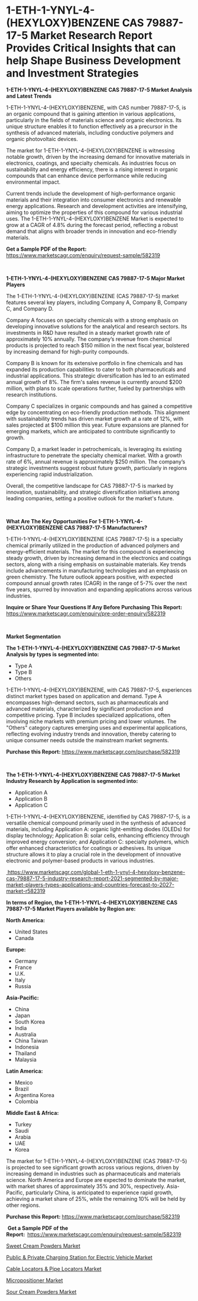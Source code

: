 <p><h1>1-ETH-1-YNYL-4-(HEXYLOXY)BENZENE CAS 79887-17-5 Market Research Report Provides Critical Insights that can help Shape Business Development and Investment Strategies</h1></p><p><strong>1-ETH-1-YNYL-4-(HEXYLOXY)BENZENE CAS 79887-17-5 Market Analysis and Latest Trends</strong></p>
<p><p>1-ETH-1-YNYL-4-(HEXYLOXY)BENZENE, with CAS number 79887-17-5, is an organic compound that is gaining attention in various applications, particularly in the fields of materials science and organic electronics. Its unique structure enables it to function effectively as a precursor in the synthesis of advanced materials, including conductive polymers and organic photovoltaic devices.</p><p>The market for 1-ETH-1-YNYL-4-(HEXYLOXY)BENZENE is witnessing notable growth, driven by the increasing demand for innovative materials in electronics, coatings, and specialty chemicals. As industries focus on sustainability and energy efficiency, there is a rising interest in organic compounds that can enhance device performance while reducing environmental impact.</p><p>Current trends include the development of high-performance organic materials and their integration into consumer electronics and renewable energy applications. Research and development activities are intensifying, aiming to optimize the properties of this compound for various industrial uses. The 1-ETH-1-YNYL-4-(HEXYLOXY)BENZENE Market is expected to grow at a CAGR of 4.8% during the forecast period, reflecting a robust demand that aligns with broader trends in innovation and eco-friendly materials.</p></p>
<p><strong>Get a Sample PDF of the Report:&nbsp;</strong> <a href="https://www.marketscagr.com/enquiry/request-sample/582319?utm_campaign=1550&utm_medium=2&utm_source=Github&utm_content=ia&utm_term=12102024&utm_id=1-eth-1-ynyl-4-hexyloxybenzene-cas-79887-17-5">https://www.marketscagr.com/enquiry/request-sample/582319</a></p>
<p>&nbsp;</p>
<p><strong>1-ETH-1-YNYL-4-(HEXYLOXY)BENZENE CAS 79887-17-5 Major Market Players</strong></p>
<p><p>The 1-ETH-1-YNYL-4-(HEXYLOXY)BENZENE (CAS 79887-17-5) market features several key players, including Company A, Company B, Company C, and Company D. </p><p>Company A focuses on specialty chemicals with a strong emphasis on developing innovative solutions for the analytical and research sectors. Its investments in R&D have resulted in a steady market growth rate of approximately 10% annually. The company’s revenue from chemical products is projected to reach $150 million in the next fiscal year, bolstered by increasing demand for high-purity compounds.</p><p>Company B is known for its extensive portfolio in fine chemicals and has expanded its production capabilities to cater to both pharmaceuticals and industrial applications. This strategic diversification has led to an estimated annual growth of 8%. The firm's sales revenue is currently around $200 million, with plans to scale operations further, fueled by partnerships with research institutions.</p><p>Company C specializes in organic compounds and has gained a competitive edge by concentrating on eco-friendly production methods. This alignment with sustainability trends has driven market growth at a rate of 12%, with sales projected at $100 million this year. Future expansions are planned for emerging markets, which are anticipated to contribute significantly to growth.</p><p>Company D, a market leader in petrochemicals, is leveraging its existing infrastructure to penetrate the specialty chemical market. With a growth rate of 6%, annual revenue is approximately $250 million. The company’s strategic investments suggest robust future growth, particularly in regions experiencing rapid industrialization.</p><p>Overall, the competitive landscape for CAS 79887-17-5 is marked by innovation, sustainability, and strategic diversification initiatives among leading companies, setting a positive outlook for the market's future.</p></p>
<p>&nbsp;</p>
<p><strong>What Are The Key Opportunities For 1-ETH-1-YNYL-4-(HEXYLOXY)BENZENE CAS 79887-17-5 Manufacturers?</strong></p>
<p><p>1-ETH-1-YNYL-4-(HEXYLOXY)BENZENE (CAS 79887-17-5) is a specialty chemical primarily utilized in the production of advanced polymers and energy-efficient materials. The market for this compound is experiencing steady growth, driven by increasing demand in the electronics and coatings sectors, along with a rising emphasis on sustainable materials. Key trends include advancements in manufacturing technologies and an emphasis on green chemistry. The future outlook appears positive, with expected compound annual growth rates (CAGR) in the range of 5-7% over the next five years, spurred by innovation and expanding applications across various industries.</p></p>
<p><strong>Inquire or Share Your Questions If Any Before Purchasing This Report:</strong> <a href="https://www.marketscagr.com/enquiry/pre-order-enquiry/582319?utm_campaign=1550&utm_medium=2&utm_source=Github&utm_content=ia&utm_term=12102024&utm_id=1-eth-1-ynyl-4-hexyloxybenzene-cas-79887-17-5">https://www.marketscagr.com/enquiry/pre-order-enquiry/582319</a></p>
<p>&nbsp;</p>
<p><strong>Market Segmentation</strong></p>
<p><strong>The 1-ETH-1-YNYL-4-(HEXYLOXY)BENZENE CAS 79887-17-5 Market Analysis by types is segmented into:</strong></p>
<p><ul><li>Type A</li><li>Type B</li><li>Others</li></ul></p>
<p><p>1-ETH-1-YNYL-4-(HEXYLOXY)BENZENE, with CAS 79887-17-5, experiences distinct market types based on application and demand. Type A encompasses high-demand sectors, such as pharmaceuticals and advanced materials, characterized by significant production and competitive pricing. Type B includes specialized applications, often involving niche markets with premium pricing and lower volumes. The "Others" category captures emerging uses and experimental applications, reflecting evolving industry trends and innovation, thereby catering to unique consumer needs outside the mainstream market segments.</p></p>
<p><strong>Purchase this Report:&nbsp;</strong><a href="https://www.marketscagr.com/purchase/582319?utm_campaign=1550&utm_medium=2&utm_source=Github&utm_content=ia&utm_term=12102024&utm_id=1-eth-1-ynyl-4-hexyloxybenzene-cas-79887-17-5">https://www.marketscagr.com/purchase/582319</a></p>
<p>&nbsp;</p>
<p><strong>The 1-ETH-1-YNYL-4-(HEXYLOXY)BENZENE CAS 79887-17-5 Market Industry Research by Application is segmented into:</strong></p>
<p><ul><li>Application A</li><li>Application B</li><li>Application C</li></ul></p>
<p><p>1-ETH-1-YNYL-4-(HEXYLOXY)BENZENE, identified by CAS 79887-17-5, is a versatile chemical compound primarily used in the synthesis of advanced materials, including Application A: organic light-emitting diodes (OLEDs) for display technology; Application B: solar cells, enhancing efficiency through improved energy conversion; and Application C: specialty polymers, which offer enhanced characteristics for coatings or adhesives. Its unique structure allows it to play a crucial role in the development of innovative electronic and polymer-based products in various industries.</p></p>
<p><a href="https://www.marketscagr.com/global-1-eth-1-ynyl-4-hexyloxy-benzene-cas-79887-17-5-industry-research-report-2021-segmented-by-major-market-players-types-applications-and-countries-forecast-to-2027-market-r582319?utm_campaign=1550&utm_medium=2&utm_source=Github&utm_content=ia&utm_term=12102024&utm_id=1-eth-1-ynyl-4-hexyloxybenzene-cas-79887-17-5">&nbsp;https://www.marketscagr.com/global-1-eth-1-ynyl-4-hexyloxy-benzene-cas-79887-17-5-industry-research-report-2021-segmented-by-major-market-players-types-applications-and-countries-forecast-to-2027-market-r582319</a></p>
<p><strong>In terms of Region, the 1-ETH-1-YNYL-4-(HEXYLOXY)BENZENE CAS 79887-17-5 Market Players available by Region are:</strong></p>
<p>
    <p> <strong> North America: </strong>
        <ul>
            <li>United States</li>
            <li>Canada</li>
        </ul>
        </p> 
    <p> <strong> Europe: </strong>
        <ul>
            <li>Germany</li>
            <li>France</li>
            <li>U.K.</li>
            <li>Italy</li>
            <li>Russia</li>
        </ul>
        </p> 
    <p> <strong> Asia-Pacific: </strong>
        <ul>
            <li>China</li>
            <li>Japan</li>
            <li>South Korea</li>
            <li>India</li>
            <li>Australia</li>
            <li>China Taiwan</li>
            <li>Indonesia</li>
            <li>Thailand</li>
            <li>Malaysia</li>
        </ul>
        </p> 
    <p> <strong> Latin America: </strong>
        <ul>
            <li>Mexico</li>
            <li>Brazil</li>
            <li>Argentina Korea</li>
            <li>Colombia</li>
        </ul>
        </p> 
    <p> <strong> Middle East & Africa: </strong>
        <ul>
            <li>Turkey</li>
            <li>Saudi</li>
            <li>Arabia</li>
            <li>UAE</li>
            <li>Korea</li>
        </ul>
    </p>
    </p>
<p><p>The market for 1-ETH-1-YNYL-4-(HEXYLOXY)BENZENE (CAS 79887-17-5) is projected to see significant growth across various regions, driven by increasing demand in industries such as pharmaceuticals and materials science. North America and Europe are expected to dominate the market, with market shares of approximately 35% and 30%, respectively. Asia-Pacific, particularly China, is anticipated to experience rapid growth, achieving a market share of 25%, while the remaining 10% will be held by other regions.</p></p>
<p><strong>Purchase this Report: </strong><a href="https://www.marketscagr.com/purchase/582319?utm_campaign=1550&utm_medium=2&utm_source=Github&utm_content=ia&utm_term=12102024&utm_id=1-eth-1-ynyl-4-hexyloxybenzene-cas-79887-17-5">https://www.marketscagr.com/purchase/582319</a></p>
<p>&nbsp;<strong>Get a Sample PDF of the Report:&nbsp;&nbsp;</strong><a href="https://www.marketscagr.com/enquiry/request-sample/582319?utm_campaign=1550&utm_medium=2&utm_source=Github&utm_content=ia&utm_term=12102024&utm_id=1-eth-1-ynyl-4-hexyloxybenzene-cas-79887-17-5">https://www.marketscagr.com/enquiry/request-sample/582319</a></p>
<p><strong></strong></p>
<p><p><a href="https://www.linkedin.com/pulse/navigating-global-sweet-cream-powders-market-from-trends-strategy-nxrdc?utm_campaign=1550&utm_medium=2&utm_source=Github&utm_content=ia&utm_term=12102024&utm_id=1-eth-1-ynyl-4-hexyloxybenzene-cas-79887-17-5">Sweet Cream Powders Market</a></p><p><a href="https://www.linkedin.com/pulse/public-private-charging-station-electric-vehicle-market-024kf?utm_campaign=1550&utm_medium=2&utm_source=Github&utm_content=ia&utm_term=12102024&utm_id=1-eth-1-ynyl-4-hexyloxybenzene-cas-79887-17-5">Public & Private Charging Station for Electric Vehicle Market</a></p><p><a href="https://github.com/DRIVERKAPAUL/Market-Research-Report-List-1/blob/main/cable-locators-pipe-locators-market.md?utm_campaign=1550&utm_medium=2&utm_source=Github&utm_content=ia&utm_term=12102024&utm_id=1-eth-1-ynyl-4-hexyloxybenzene-cas-79887-17-5">Cable Locators & Pipe Locators Market</a></p><p><a href="https://github.com/cliffxbwergin/Market-Research-Report-List-1/blob/main/micropositioner-market.md?utm_campaign=1550&utm_medium=2&utm_source=Github&utm_content=ia&utm_term=12102024&utm_id=1-eth-1-ynyl-4-hexyloxybenzene-cas-79887-17-5">Micropositioner Market</a></p><p><a href="https://www.linkedin.com/pulse/sour-cream-powders-market-global-insights-sales-trends-2cave?utm_campaign=1550&utm_medium=2&utm_source=Github&utm_content=ia&utm_term=12102024&utm_id=1-eth-1-ynyl-4-hexyloxybenzene-cas-79887-17-5">Sour Cream Powders Market</a></p></p>